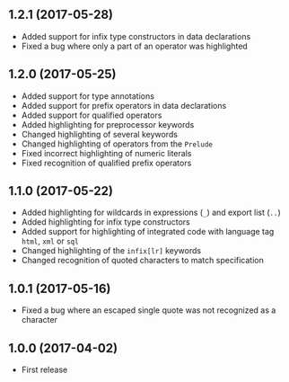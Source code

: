 ## 1.2.1 (2017-05-28)

* Added support for infix type constructors in data declarations
* Fixed a bug where only a part of an operator was highlighted

## 1.2.0 (2017-05-25)

* Added support for type annotations
* Added support for prefix operators in data declarations
* Added support for qualified operators
* Added highlighting for preprocessor keywords
* Changed highlighting of several keywords
* Changed highlighting of operators from the `Prelude`
* Fixed incorrect highlighting of numeric literals
* Fixed recognition of qualified prefix operators

## 1.1.0 (2017-05-22)

* Added highlighting for wildcards in expressions (`_`) and export list (`..`)
* Added highlighting for infix type constructors
* Added support for highlighting of integrated code with language tag `html`, `xml` or `sql`
* Changed highlighting of the `infix[lr]` keywords
* Changed recognition of quoted characters to match specification

## 1.0.1 (2017-05-16)

* Fixed a bug where an escaped single quote was not recognized as a character

## 1.0.0 (2017-04-02)

* First release